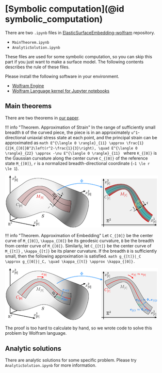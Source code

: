 # [Symbolic computation](@id symbolic_computation)

There are two `.ipynb` files in [ElasticSurfaceEmbedding-wolfram](https://github.com/hyrodium/ElasticSurfaceEmbedding-wolfram) repository.

* `MainTheorem.ipynb`
* `AnalyticSolution.ipynb`

These files are used for some symbolic computation, so you can skip this part if you just want to make a surface model.
The following contents describes the rule of these files.

Please install the following software in your environment.

* [Wolfram Engine](https://www.wolfram.com/engine/)
* [Wolfram Language kernel for Jupyter notebooks](https://github.com/WolframResearch/WolframLanguageForJupyter)

## Main theorems
There are two theorems in [our paper](https://arxiv.org/abs/2211.06372).

!!! info "Theorem.  Approximation of Strain"
    In the range of sufficiently small breadth ``B`` of the curved piece, the piece is in an approximately ``u^1``-directional uniaxial stress state at each point, and the principal strain can be approximated as
    ```math
    E^{\langle 0 \rangle}_{11} \approx \frac{1}{2}K_{[0]}B^2\left(r^2-\frac{1}{3}\right), \quad E^{\langle 0 \rangle}_{22} \approx -\nu E^{\langle 0 \rangle}_{11}
    ```
    where ``K_{[0]}`` is the Gaussian curvature along the center curve ``C_{[0]}`` of the reference state ``M_{[0]}``, ``r`` is a normalized breadth-directional coordinate (``−1 \le r \le 1``). 

![](img/approx_strain.png)

!!! info "Theorem.  Approximation of Embedding"
    Let ``C_{[0]}`` be the center curve of ``M_{[0]}``, ``\kappa_{[0]}`` be its geodesic curvature, ``B`` be the breadth from center curve of ``M_{[0]}``. Similarly, let ``C_{[t]}`` be the center curve of ``M_{[t]}`` , ``\kappa_{[t]}`` be its planer curvature. If the breadth ``B`` is sufficiently small, then the following approximation is satisfied.
    ```math
    g_{[t]}|_C \approx g_{[0]}|_C, \quad \kappa_{[t]} \approx \kappa_{[0]}.
    ```

![](img/approx_embedding.png)

The proof is too hard to calculate by hand, so we wrote code to solve this problem by Wolfram language.

## Analytic solutions
There are analytic solutions for some specific problem.
Please try `AnalyticSolution.ipynb` for more information.

